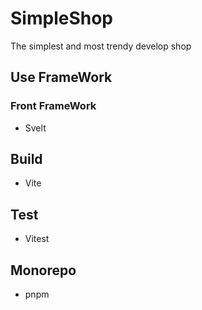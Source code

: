 # SimpleShop
The simplest and most trendy develop shop

## Use FrameWork
### Front FrameWork
- Svelt

## Build
- Vite

## Test
- Vitest

## Monorepo
- pnpm
